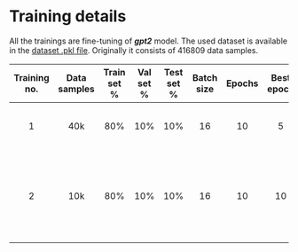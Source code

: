 # Training details

All the trainings are fine-tuning of ***gpt2*** model. The used dataset is available in
the [dataset .pkl file](../../../data/dair-ai-emotions/merged_training.pkl). Originally it consists of 416809 data
samples.

| Training no. | Data samples | Train set % | Val set % | Test set % | Batch size | Epochs | Best epoch |         Fitting time         | Train accuracy | Train loss | Val accuracy | Val loss | Test accuracy | Test loss |               Accuracy figure               |               Loss figure               |               Confusion matrix                |                         Notes                          |
|:------------:|:------------:|:-----------:|:---------:|:----------:|:----------:|:------:|:----------:|:----------------------------:|:--------------:|:----------:|:------------:|:--------:|:-------------:|:---------:|:-------------------------------------------:|:---------------------------------------:|:---------------------------------------------:|:------------------------------------------------------:|
|      1       |     40k      |     80%     |    10%    |    10%     |     16     |   10   |     5      | 28min 16s (***RTX 3070Ti***) |     0.9270     |   0.1753   |    0.9050    |  0.2359  |    0.9040     |  0.2448   | [figure](./figures/training_1_accuracy.png) | [figure](./figures/training_1_loss.png) | [figure](./figures/training_1_confmatrix.png) |              First attempt result is fine              |
|      2       |     10k      |     80%     |    10%    |    10%     |     16     |   10   |     10     |   25min 59s (***Colab***)    |     0.9323     |   0.1658   |    0.8950    |  0.3023  |    0.7560     |  0.7237   | [figure](./figures/training_2_accuracy.png) | [figure](./figures/training_2_loss.png) | [figure](./figures/training_2_confmatrix.png) | 10k data samples is not enough (8k for training itself |
